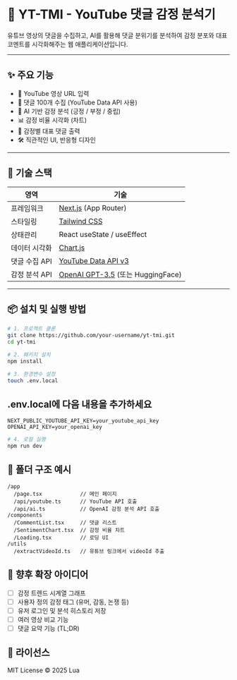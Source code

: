 # 🎯 YT-TMI - YouTube 댓글 감정 분석기

유튜브 영상의 댓글을 수집하고, AI를 활용해 댓글 분위기를 분석하여 감정 분포와 대표 코멘트를 시각화해주는 웹 애플리케이션입니다.

---

## ✨ 주요 기능

- 🎥 YouTube 영상 URL 입력
- 💬 댓글 100개 수집 (YouTube Data API 사용)
- 🤖 AI 기반 감정 분석 (긍정 / 부정 / 중립)
- 📊 감정 비율 시각화 (차트)
- 🌟 감정별 대표 댓글 출력
- 🛠 직관적인 UI, 반응형 디자인

---

## 🚀 기술 스택

| 영역          | 기술                                                                             |
| ------------- | -------------------------------------------------------------------------------- |
| 프레임워크    | [Next.js](https://nextjs.org/) (App Router)                                      |
| 스타일링      | [Tailwind CSS](https://tailwindcss.com/)                                         |
| 상태관리      | React useState / useEffect                                                       |
| 데이터 시각화 | [Chart.js](https://www.chartjs.org/)                                             |
| 댓글 수집 API | [YouTube Data API v3](https://developers.google.com/youtube/v3)                  |
| 감정 분석 API | [OpenAI GPT-3.5](https://platform.openai.com/docs/guides/gpt) (또는 HuggingFace) |

---

## 📦 설치 및 실행 방법

```bash
# 1. 프로젝트 클론
git clone https://github.com/your-username/yt-tmi.git
cd yt-tmi

# 2. 패키지 설치
npm install

# 3. 환경변수 설정
touch .env.local
```

## .env.local에 다음 내용을 추가하세요

```env
NEXT_PUBLIC_YOUTUBE_API_KEY=your_youtube_api_key
OPENAI_API_KEY=your_openai_key
```

```bash
# 4. 로컬 실행
npm run dev
```

## 📁 폴더 구조 예시

```
/app
  /page.tsx            // 메인 페이지
  /api/youtube.ts      // YouTube API 호출
  /api/ai.ts           // OpenAI 감정 분석 API 호출
/components
  /CommentList.tsx     // 댓글 리스트
  /SentimentChart.tsx  // 감정 비율 차트
  /Loading.tsx         // 로딩 UI
/utils
  /extractVideoId.ts   // 유튜브 링크에서 videoId 추출
```

## 🧠 향후 확장 아이디어

- [ ] 감정 트렌드 시계열 그래프
- [ ] 사용자 정의 감정 태그 (유머, 감동, 논쟁 등)
- [ ] 유저 로그인 및 분석 히스토리 저장
- [ ] 여러 영상 비교 기능
- [ ] 댓글 요약 기능 (TL;DR)

## 📜 라이선스

MIT License © 2025 Lua
